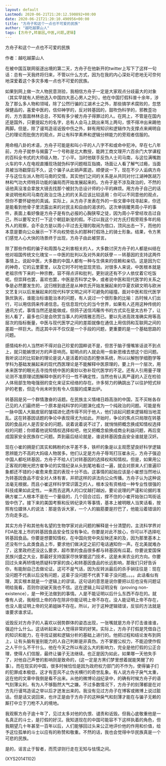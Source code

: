 ```yaml
---
layout: default
Lastmod: 2020-06-21T21:20:12.590892+00:00
date: 2020-06-21T21:20:10.490956+00:00
title: "方舟子和这个一点也不可爱的民族"
author: "越吃越蒙山人"
tags: [方舟子,转基因,中医,问题,逻辑]
---
```


方舟子和这个一点也不可爱的民族

作者：越吃越蒙山人

在被中国互联网驱逐出境的第二天，方舟子在他新开的twitter上写下了这样一句话：总有一天我终将归来，不管以什么方式，因为在我的内心深处可悲地无可奈何地深爱着这个多灾多难一点也不可爱的民族。

如果到网上做一次人物民意测验，我相信方舟子一定是大家观点分歧最大的对象（其实早就有人把他选入中国四大恶心男人之列）。他在中国打假科普十余年，涉及了那么多人物和领域，除了公然行骗的江湖术士之外，那些搞学术腐败的，忽悠保健品的，喜爱中医的，信仰神学的，反对转基因的，鼓吹伪科学的，邪教歪功的，方方面面林林总总，不知有多少被方舟子得罪过的人。在网上，不管是在国内还是国外，只要提起方的名字，总有人会马上跳出来骂上两句，恨不得冲出来踢他两脚。但是，除了谩骂造谣诋毁中伤之外，鲜有用知识和逻辑作为支撑点来阐明自己的理论而批倒方的观点，并让有科学素养和逻辑分辨能力的旁观者信服的。

用命相八卦的术语，方舟子可能是和叫小平的人八字不和或命中犯冲。早在七八年前，方舟子就参与揭露了一个号称是北大教授，能跨工商文理开六百余门大学课程的百科全书式的大师级人物，丁小平。当时他联手反伪人士司马南，与这位满嘴跑火车的牛人在电视直播现场就伪科学问题相互指摘，场面让人看了解气过瘾，当面具被当场戳穿后不久，这个骗子从此销声匿迹。顺便说一下，现在不少人诟病方舟子与这位左派人物司马南的交情，其实他们之间的关系是从共同对付江湖神医胡万林和气功大师特异功能的骗局而开始发展起来的。方舟子是不涉及政治的，不然的话他真没准会拿放大镜去找那个被封为总设计师的小平的麻烦。用方舟子自己的话来说明他和司马南在政治立场上的的关系应该比较适用：你可以不同意他的观点，但你不要怀疑他的真诚。实际上，从方舟子发表在外的一些文章中找寻起来，你还是能看到他骨子里流露出来的对民主和自由的渴求的。这次单挑暖男周小平的事件，表面上看好像是方舟子是有仇必报的心胸狭窄之徒，因为周小平曾经攻击过自己，所以要写文打一下这个朝廷新宠的假。不过以我这个对方氏打假旁观多年的局外人的观察，会不会方是以周小平过去无理的取闹为借口，顶风出击一下，而他的本意是要向公众展示一下不向权势低头的那种打假场上的骑士形象。结果，令方黑们感觉人心大快的场景终于出现，方舟子由此被禁言。

除了那些作假的骗子和周围与之利害相关的人，大多数讨厌方舟子的人都是纠结在他对祖国传统文化瑰宝－－中医的批判以及对外来的妖孽－－转基因的支持这两件事情上。说起中医，大多数的中国人都有一种与生俱来的信赖和亲切。这是因为它的神奇，它的云里雾里，以及它时不时地显现灵验。对很多人来说，中医根本就是老祖宗传下来的一种宗教，容不得点评和批判，更别说还有不少人依仗着它吃饭呢。但崇拜也罢，喜欢也罢，中医是否科学之争，或者说中医和现代医学的关系之争是必然要发生的，这归根到底还是从神农氏开始发展起来的华夏农耕文明与欧洲文艺复兴以后发展起来的现代科学文明之间不可避免的碰撞。面对中医和现代医学孰优孰劣，谁能治标谁能治本的问题，有人说过一个很形象的比喻：古时候人们出行，可以用信鸽来传递信息。在信息现代化的当今世界，如果有人还用这种传统的通讯方式，事情当然还是能做成，但鸽子送信鸿雁传书的方式实在是太古朴了，让别人看了，最多也只是会欣赏当事人的闲情雅志而已。要以先进高效准确实用等高层次的指标衡量，中医与现代医学之间的差距就像在通信上用信鸽和互联网之间的差距一样巨大。而这其中并不仅仅是一个手段的问题，更重要的是一个基础思路的问题。

感情纯朴的人当然听不得对自己珍爱的国粹说不是，但苦于脑子慢嘴笨话说不到点上，就只能嫉恨对方的声音响亮。聪明点的人就会用一些新思维去想这个旧问题。我听说过的比较新的理论是说人是活着的动态的整体系统，所以以解刨学细胞学等学科为基础发展起来的现代西医理论是不能解释中医原理的，要上升一个层次，用未来医学的眼光去寻找传统中医的奥妙以弥补现代医学的不足。还有人引用量子理论测不准原理试图解释中医的不归一性不确定性，当然也有认真严谨的人正在检验人体局部生物电强弱的变化来证实经络的存在。许多努力的确跳出了以往护短式辩护的老套，但迄今尚未听到有令人信服的成果出炉。

转基因是另一个群情激奋的话题。在民族主义情绪日趋高涨的中国，互不买帐各存己见的人们最终把一个原本是纯科学的问题演化成为一个纯政治的问题。可能是有一脉中国人大脑皮层的皱褶进化遗传得不同于他人，他们谈起问题来逻辑相当地混乱。这在转基因话题的争论中表现得尤为如此。开始时，争论的焦点只局限在转基因的食品对人是否安全的问题。说着说着说不过了，就悄悄把概念换成知情权选择权的问题；你顺着他说知情权选择权吧，他又把概念偷换成商业利益问题，再后变成国家安全民族存亡问题。弄到最后结论就是，谁说转基因食品安全谁就是汉奸。

现在小崔的拥趸们其实和韩粉的水平差不多，铁杆的象是以主观愿望良好科学逻辑思辨能力不高的大妈级人物居多。他们认定是方舟子辱骂打压崔永元，方舟子强迫中国人都吃转基因，方舟子不给人们对转基因的选择权和知情权。但是，如果用公正客观的眼光把方崔争论的实情纪录从头到尾地看过一遍，就会对原来人们普遍印象都还不错的小崔愈来愈混的表现十分不齿。这事情的起始应该是小崔想当然地认为转基因食品不安全对人体有害，并把这样的讲法向公众传播。方舟子认为这种说法毫无根据，而且小崔这样科学常识匮乏的人，根本没有资格给一种专业性很强的科技成果如此定性。一来而去这两人的口仗越打越凶，要论说理的严谨和论据的准确方崔二人根本不是在一个量级的，几个回合过后，撑不住的小崔开始张口骂街诋毁中伤了。接下来的美国考察和反转纪录片等事情，基本上被明眼人当笑话看，按照有位媒体人的说法：那是告诉大家，一个人的脑筋要是拧巴了，他能沿着错误的方向走多远。

其实方舟子和其他有名望的生物学家对此问题的解释是十分清楚的，主流科学界对FDA批准上市的转基因食品安全性没有争论。你要是对此不放心，你可以不选择吃转基因食品。你要是想要知情权，在中国向党中央反映还来的及，因为那里基本上还没有什么此类食品上市，要求他们做决定之前打电话通知你一声。在北美就难办了，这里政府还没这么要求，超市里的食品很多都与转基因有瓜葛。你要说爱国保民族兴盛之大业，那最好支持国家尽快掌握这门技术，这是未来农业的方向。你要回过头来再矫情地质疑科学家的良心和转基因食品的长远影响，那我们只好告诉你，有能耐自己去做论证。这可不是气话，因为反转派最后的杀手锏往往是：现在没问题不代表以后没有问题，这辈子没问题不代表下辈子没问题。。。。此话看似有理，其实根本就是一个逻辑上的谬误。这句话的意思是说你要把以后也没有问题证明给我看，否则你说破天我也不信。这在逻辑上叫证明没有（proving non- existence），是一种无法做到的事情。人是不能证明以后什么东西不存在的。就像有人说，我相信上帝的存在除非你能证明上帝不存在。没人能证明上帝不存在，也没人能证明上帝的兄弟姐妹不存在。所以，对于这种逻辑错误，反驳的方法就是谁要求谁求证。

诋毁反对方舟子的人喜欢以弱势群体的姿态出现，一张嘴就是方舟子打击谁谁谁，强迫什么什么。这话听起来让人觉得非常的好笑。实际上，方舟子打假是凭借自己的知识和能力，在寻找证据和逻辑分析的基础上进行的。他把过程和结论发布到网上，让有头脑有鉴别能力的人自己判断是非真伪。方不掌握公权力，不能迫使作假之人干什么不干什么，他在今天之所以有这么大的影响力，完全是他打假的公正合理，使得人们信服，最终让骗子无法继续。也正是因为如此，如果哪一天他失手了，对他自己声誉的影响则是致命的，(这一定是方黑们梦里想着就能笑醒了的事）。而在现实的中国，很多时候恰恰是因为政府权力部门的不作为，使得骗子们的犯罪成本极低，这才有歪风不止伪劣横行的奇世乱象。有人说方舟子戾气太重，这在他的文章中我倒是看不出来。从他的微博论战纪录中，的确有时候方舟子的语气刻薄尖利，有为人不够豁然大气之嫌。不过多数情况下，方舟子的刻薄都是在对方先行谩骂造谣之举以后才迸发出来的。我没有见过方舟子在博客或微博上说过脏话。但是话又说回来，也许正是由于方舟子的这种戾气和刻薄才能在与骗子无赖的厮打中立于刀枪不入的境地。

我观察方舟子逾十年了，见过太多对他的仇恨、谴责和诋毁。但我心底敬重他是一名真正的斗士，是打假的好汉。我知道现在的中国可能容不下这样执着的角色，但我期望几十年甚至一百年以后，人们能够回过头来公正地评价他的作用和价值，给予这位孤单的斗士以应有的称赞和敬重。不然的话，我也会觉得中华民族真是一个可悲的民族。

是的，谣言止于智者，而荒谬则行走在无知与怯懦之间。

(XYS20141102)

